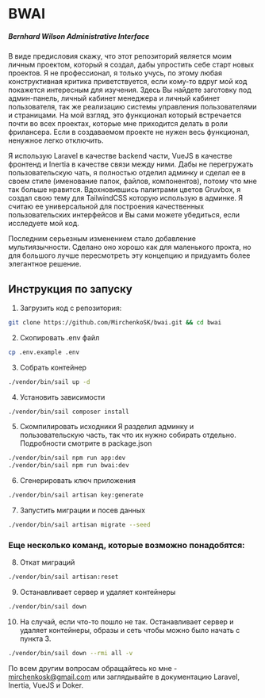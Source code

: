 # BWAI

##### Bernhard Wilson Administrative Interface

В виде предисловия скажу, что этот репозиторий является моим личным проектом, который я создал, дабы упростить себе старт новых проектов.
Я не профессионал, я только учусь, по этому любая конструктивная критика приветствуется, если кому-то вдруг мой код покажется интересным для изучения.
Здесь Вы найдете заготовку под админ-панель, личный кабинет менеджера и личный кабинет пользователя, так же реализацию системы управления пользователями и страницами.
На мой взгляд, это функционал который встречается почти во всех проектах, которые мне приходится делать в роли фрилансера.
Если в создаваемом проекте не нужен весь функционал, ненужное легко отключить.

Я использую Laravel в качестве backend части, VueJS в качестве фронтенд и Inertia в качестве связи между ними.
Дабы не перегружать пользовательскую чать, я полностью отделил админку и сделал ее в своем стиле (именование папок, файлов, компонентов), потому что мне так больше нравится.
Вдохновившись палитрами цветов Gruvbox, я создал свою тему для TailwindCSS которую использую в админке.
Я считаю ее универсальной для построения качественных пользовательских интерфейсов и Вы сами можете убедиться, если исследуете мой код.

Последним серьезным изменением стало добавление мультиязычности.
Сделано оно хорошо как для маленького прокта, но для большого лучше пересмотреть эту концепцию и придуамть более элегантное решение.

## Инструкция по запуску

1. Загрузить код с репозитория:

```bash
git clone https://github.com/MirchenkoSK/bwai.git && cd bwai
```

2. Скопировать .env файл

```bash
cp .env.example .env
```

3. Собрать контейнер

```bash
./vendor/bin/sail up -d
```

4. Установить зависимости

```bash
./vendor/bin/sail composer install
```

5. Скомпилировать исходники
Я разделил админку и пользовательскую часть, так что их нужно собирать отдельно.
Подробности смотрите в package.json

```bash
./vendor/bin/sail npm run app:dev
./vendor/bin/sail npm run bwai:dev
```

6. Сгенерировать ключ приложения

```bash
./vendor/bin/sail artisan key:generate
```

7. Запустить миграции и посев данных

```bash
./vendor/bin/sail artisan migrate --seed
```


### Еще несколько команд, которые возможно понадобятся:

8. Откат миграций

```bash
./vendor/bin/sail artisan:reset
```

9. Останавливает сервер и удаляет контейнеры

```bash
./vendor/bin/sail down
```

10. На случай, если что-то пошло не так. Останавливает сервер и удаляет контейнеры, образы и сеть чтобы можно было начать с пункта 3.

```bash
./vendor/bin/sail down --rmi all -v
```

По всем другим вопросам обращайтесь ко мне - mirchenkosk@gmail.com или заглядывайте в документацию Laravel, Inertia, VueJS и Doker.